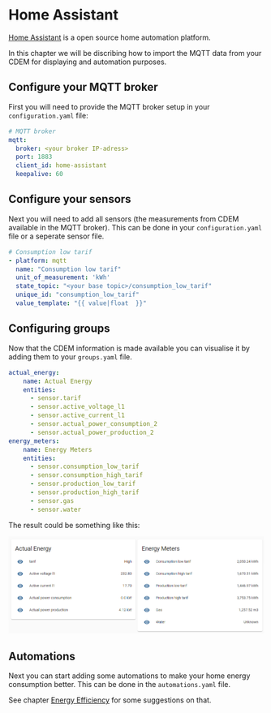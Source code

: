 # Home Assistant

[Home Assistant](https://www.home-assistant.io/) is a open source home automation platform.

In this chapter we will be discribing how to import the MQTT data from your CDEM for displaying and automation purposes.


## Configure your MQTT broker

First you will need to provide the MQTT broker setup in your `configuration.yaml` file:

```yaml
# MQTT broker        
mqtt:
  broker: <your broker IP-adress>
  port: 1883
  client_id: home-assistant
  keepalive: 60
```
## Configure your sensors

Next you will need to add all sensors (the measurements from CDEM available in the MQTT broker).
This can be done in your `configuration.yaml` file or a seperate sensor file.

```yaml
# Consumption low tarif
- platform: mqtt
  name: "Consumption low tarif"
  unit_of_measurement: 'kWh'
  state_topic: "<your base topic>/consumption_low_tarif"
  unique_id: "consumption_low_tarif"
  value_template: "{{ value|float  }}"
```

## Configuring groups

Now that the CDEM information is made available you can visualise it by adding them to your `groups.yaml` file.

```yaml
actual_energy:
    name: Actual Energy
    entities:
      - sensor.tarif
      - sensor.active_voltage_l1
      - sensor.active_current_l1
      - sensor.actual_power_consumption_2
      - sensor.actual_power_production_2
energy_meters:
    name: Energy Meters
    entities:
      - sensor.consumption_low_tarif
      - sensor.consumption_high_tarif
      - sensor.production_low_tarif
      - sensor.production_high_tarif
      - sensor.gas
      - sensor.water
```

The result could be something like this:

![IMAGE](./images/afbeelding1.png)

## Automations

Next you can start adding some automations to make your home energy consumption better.
This can be done in the `automations.yaml` file.

See chapter [Energy Efficiency](/12_energysavings) for some suggestions on that.